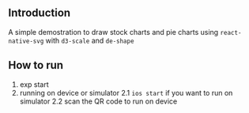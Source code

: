 ## Introduction

A simple demostration to draw stock charts and pie charts using `react-native-svg` with `d3-scale` and `de-shape`

## How to run

1. exp start
2. running on device or simulator
   2.1 `ios start` if you want to run on simulator
   2.2 scan the QR code to run on device
